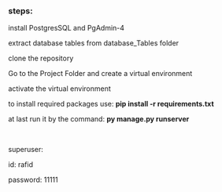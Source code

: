 <h3>steps: </h3>
<p>install PostgresSQL and PgAdmin-4</p>
<p>extract database tables from database_Tables folder</p>
<p>clone the repository</p>
<p>Go to the Project Folder and create a virtual environment</p>
<p>activate the virtual environment</p>
<p>to install required packages use: <strong>pip install -r requirements.txt</strong></p>
<p>at last run it by the command: <strong>py manage.py runserver</strong></p>

<br>
<p>superuser:</p>
<p>id: rafid</p>
<p>password: 11111</p>
